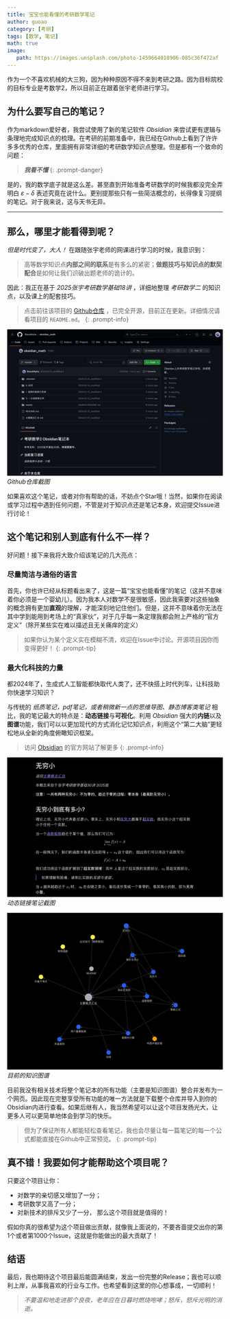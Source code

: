 ```yaml
---
title: 宝宝也能看懂的考研数学笔记
author: guoao
category: [考研]
tags: [数学, 笔记]
math: true
image:
   path: https://images.unsplash.com/photo-1459664018906-085c36f472af
---
```


作为一个不喜欢机械的大三狗，因为种种原因不得不来到考研之路。因为目标院校的目标专业是考数学2，所以目前正在跟着张宇老师进行学习。

## 为什么要写自己的笔记？

作为markdown爱好者，我尝试使用了新的笔记软件 *Obsidian* 来尝试更有逻辑与条理地完成知识点的梳理。在考研的前期准备中，我已经在Github上看到了许许多多优秀的仓库，里面拥有非常详细的考研数学知识点整理。但是都有一个致命的问题：

> ***我看不懂***
{: .prompt-danger}

是的，我的数学底子就是这么差。甚至直到开始准备考研数学的时候我都没完全弄明白 $\varepsilon - \delta$ 表述究竟在说什么。更别提那些只有一些简洁概念的，长得像复习提纲的笔记。对于我来说，这与天书无异。

---

## 那么，哪里才能看得到呢？

*但是时代变了，大人！* 在跟随张宇老师的网课进行学习的时候，我意识到：

> 高等数学知识点**内部之间的联系**是有多么的紧密；**做题技巧与知识点的默契配合**是如何让我们识破出题老师的诡计的。

因此：我正在基于 *2025张宇考研数学基础18讲* ，详细地整理 *考研数学二* 的知识点，以及课上的配套技巧。

> 点击前往该项目的 [Github仓库](https://github.com/BlandAlpha/obsidian_math) ，已完全开源，目前正在更新。详细情况请看项目的 `README.md`。
{: .prompt-info}

![repo](assets/2024-03-13/repo.jpeg)
_Github仓库截图_

如果喜欢这个笔记，或者对你有帮助的话，不妨点个Star哦！当然，如果你在阅读或学习过程中遇到任何问题，不管是对于知识点还是笔记本身，欢迎提交Issue进行讨论！

## 这个笔记和别人到底有什么不一样？

好问题！接下来我将大致介绍该笔记的几大亮点：

### 尽量简洁与通俗的语言

首先，你也许已经从标题看出来了，这是一篇“宝宝也能看懂”的笔记（这并不意味着你必须是一个婴幼儿）。因为我本人对数学不是很敏感，因此我需要对这些抽象的概念拥有更加**直观**的理解，才能深刻地记住他们。但是，这并不意味着你无法在其中学到能用到考场上的“真家伙”，对于几乎每一条定理我都会附上严格的“官方定义”（除开某些实在难以描述且无关痛痒的定义）

> 如果你认为某个定义实在模糊不清，欢迎在Issue中讨论。开源项目因你而变得更好！
{: .prompt-tip}

### 最大化科技的力量

都2024年了，生成式人工智能都快取代人类了，还不快搭上时代列车，让科技助你快速学习知识？

与传统的 *纸质笔记，pdf笔记，或者稍微新一点的思维导图、静态博客类笔记* 相比，我的笔记最大的特点是：**动态链接**与**可视化**。利用 *Obsidian* 强大的**内链**以及**图谱**功能，我们可以以更加现代的方式消化记忆知识点，利用这个“第二大脑”更轻松地从全新的角度俯瞰知识框架。

> 访问 [Obsidian](https://obsidian.md/) 的官方网站了解更多
{: .prompt-info}

![link](assets/2024-03-13/link.jpeg)
_动态链接笔记截图_

![graph](assets/2024-03-13/graph.jpeg)
_目前的知识图谱_

目前我没有相关技术将整个笔记本的所有功能（主要是知识图谱）整合并发布为一个网页。因此现在完整享受所有功能的唯一方法就是下载整个仓库并导入到你的Obsidian内进行查看。如果后继有人，我当然希望可以让这个项目发扬光大，让更多人可以更简单地体会到学习的快乐。

> 但为了保证所有人都能轻松查看笔记，我也会尽量让每一篇笔记的每一个公式都能直接在Github中正常预览。
{: .prompt-tip}

## 真不错！我要如何才能帮助这个项目呢？

只要这个项目让你：
- 对数学的亲切感又增加了一分；
- 考研数学又高了一分；
- 对新技术的排斥又少了一分，
那么这个项目就是值得的！

假如你真的很希望为这个项目做出贡献，就像我上面说的，不要吝啬提交出你的第1个或者第1000个Issue，这就是你能做出的最大贡献了！

## 结语

最后，我也期待这个项目最后能圆满结束，发出一份完整的Release；我也可以顺利上岸，从事我喜欢的行业与工作。也希望看到这里的你心想事成，一切顺利！

> *不要温和地走进那个良夜，老年应在日暮时燃烧咆哮；怒斥，怒斥光明的消逝。*